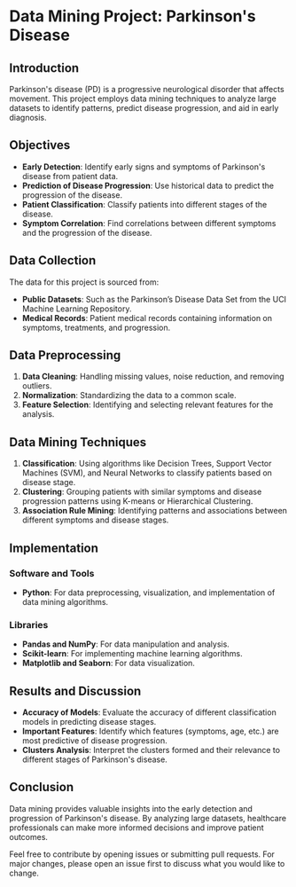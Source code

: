# Data Mining Project: Parkinson's Disease

## Introduction

Parkinson's disease (PD) is a progressive neurological disorder that affects movement. This project employs data mining techniques to analyze large datasets to identify patterns, predict disease progression, and aid in early diagnosis.

## Objectives

- **Early Detection**: Identify early signs and symptoms of Parkinson's disease from patient data.
- **Prediction of Disease Progression**: Use historical data to predict the progression of the disease.
- **Patient Classification**: Classify patients into different stages of the disease.
- **Symptom Correlation**: Find correlations between different symptoms and the progression of the disease.

## Data Collection

The data for this project is sourced from:
- **Public Datasets**: Such as the Parkinson’s Disease Data Set from the UCI Machine Learning Repository.
- **Medical Records**: Patient medical records containing information on symptoms, treatments, and progression.

## Data Preprocessing

1. **Data Cleaning**: Handling missing values, noise reduction, and removing outliers.
2. **Normalization**: Standardizing the data to a common scale.
3. **Feature Selection**: Identifying and selecting relevant features for the analysis.

## Data Mining Techniques

1. **Classification**: Using algorithms like Decision Trees, Support Vector Machines (SVM), and Neural Networks to classify patients based on disease stage.
2. **Clustering**: Grouping patients with similar symptoms and disease progression patterns using K-means or Hierarchical Clustering.
3. **Association Rule Mining**: Identifying patterns and associations between different symptoms and disease stages.

## Implementation

### Software and Tools

- **Python**: For data preprocessing, visualization, and implementation of data mining algorithms.

### Libraries

- **Pandas and NumPy**: For data manipulation and analysis.
- **Scikit-learn**: For implementing machine learning algorithms.
- **Matplotlib and Seaborn**: For data visualization.

## Results and Discussion

- **Accuracy of Models**: Evaluate the accuracy of different classification models in predicting disease stages.
- **Important Features**: Identify which features (symptoms, age, etc.) are most predictive of disease progression.
- **Clusters Analysis**: Interpret the clusters formed and their relevance to different stages of Parkinson's disease.

## Conclusion

Data mining provides valuable insights into the early detection and progression of Parkinson's disease. By analyzing large datasets, healthcare professionals can make more informed decisions and improve patient outcomes.

Feel free to contribute by opening issues or submitting pull requests. For major changes, please open an issue first to discuss what you would like to change.

